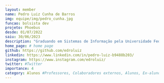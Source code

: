 ```yaml
---
layout: member
name: Pedro Luiz Cunha de Barros
img: equipe/img/pedro_cunha.jpg
funcao: bolsista dev
projeto: Phoebus 
desde: 01/07/2022
saiu: 30/06/2023
description: "Graduando em Sistemas de Informação pela Universidade Federal da Paraíba, com uma paixão pela tecnologia. Tenho experiências com desenvolvimento de software, onde aprendi a projetar e implementar soluções eficientes para diversos contextos. Tenho habilidades em linguagens de programação como Java, PHP, JavaScript e TypeScript, e já trabalhei com tecnologias como Spring Boot, Angular, React, Vue.js e Wordpress. Além disso, possuo conhecimentos em Banco de Dados MySQL, PostgreSQL, MongoDB, entre outros."
home_page: # home page
github: https://github.com/edroluiz
linkedin: https://www.linkedin.com/in/pedro-luiz-b9488b203/
instagram: https://www.instagram.com/edroluiz/
twitter: #Twitter
importance: 4
category: Alunos #Professores, Colaboradores externos, Alunos, Ex-alunos
---
```

